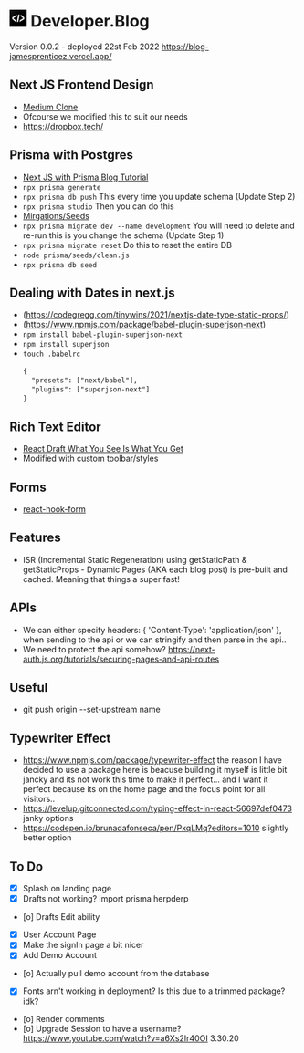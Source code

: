 # <img src="./public//brackets.png" alt="Angle Brackets" width="30" /> Developer.Blog
Version 0.0.2 - deployed 22st Feb 2022
https://blog-jamesprenticez.vercel.app/

## Next JS Frontend Design
- [Medium Clone](https://www.youtube.com/watch?v=I2dcpatq54o)
- Ofcourse we modified this to suit our needs
- https://dropbox.tech/

## Prisma with Postgres
- [Next JS with Prisma Blog Tutorial](https://vercel.com/guides/nextjs-prisma-postgres)
- ``` npx prisma generate ``` 
- ``` npx prisma db push ```  This every time you update schema (Update Step 2)
- ``` npx prisma studio ```   Then you can do this
- [Mirgations/Seeds](https://www.prisma.io/docs/guides/database/seed-database)
- ``` npx prisma migrate dev --name development ``` You will need to delete and re-run this is you change the schema (Update Step 1)
- ``` npx prisma migrate reset ``` Do this to reset the entire DB
- ``` node prisma/seeds/clean.js ``` 
- ``` npx prisma db seed ``` 

## Dealing with Dates in next.js
- (https://codegregg.com/tinywins/2021/nextjs-date-type-static-props/)
- (https://www.npmjs.com/package/babel-plugin-superjson-next)
- ``` npm install babel-plugin-superjson-next ```
- ``` npm install superjson ```
- ``` touch .babelrc ```
  ```
  {
    "presets": ["next/babel"],
    "plugins": ["superjson-next"]
  }
  ``` 
## Rich Text Editor
- [React Draft What You See Is What You Get](https://www.npmjs.com/package/react-draft-wysiwyg)
- Modified with custom toolbar/styles 

## Forms
- [react-hook-form](https://www.npmjs.com/package/react-hook-form)

## Features
- ISR (Incremental Static Regeneration) using getStaticPath & getStaticProps - Dynamic Pages (AKA each blog post) is pre-built and cached. Meaning that things a super fast!

## APIs
- We can either specify headers: { 'Content-Type': 'application/json' }, when sending to the api or we can stringify and then parse in the api..
- We need to protect the api somehow? https://next-auth.js.org/tutorials/securing-pages-and-api-routes

## Useful
- git push origin --set-upstream name

## Typewriter Effect
- https://www.npmjs.com/package/typewriter-effect the reason I have decided to use a package here is beacuse building it myself is little bit jancky and its not work this time to make it perfect... and I want it perfect because its on the home page and the focus point for all visitors..
- https://levelup.gitconnected.com/typing-effect-in-react-56697def0473 janky options
- https://codepen.io/brunadafonseca/pen/PxqLMq?editors=1010 slightly better option

## To Do
- [X] Splash on landing page
- [X] Drafts not working? import prisma herpderp
- [o] Drafts Edit ability
- [X] User Account Page
- [X] Make the signIn page a bit nicer
- [X] Add Demo Account
- [o] Actually pull demo account from the database
- [X] Fonts arn't working in deployment? Is this due to a trimmed package? idk?
- [o] Render comments
- [o] Upgrade Session to have a username? https://www.youtube.com/watch?v=a6Xs2Ir40OI 3.30.20